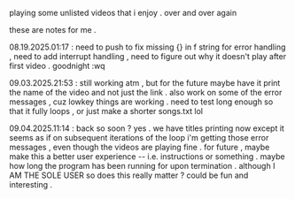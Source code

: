 playing some unlisted videos that i enjoy . over and over again


these are notes for me .

08.19.2025.01:17 : need to push to fix missing {} in f string for error handling , need to add interrupt handling , need to figure out why it doesn't play after first video . goodnight :wq

09.03.2025.21:53 : still working atm , but for the future maybe have it print the name of the video and not just the link . also work on some of the error messages , cuz lowkey things are working . need to test long enough so that it fully loops , or just make a shorter songs.txt lol

09.04.2025.11:14 : back so soon ? yes . we have titles printing now except it seems as if on subsequent iterations of the loop i'm getting those error messages , even though the videos are playing fine . for future , maybe make this a better user experience -- i.e. instructions or something . maybe how long the program has been running for upon termination . although I AM THE SOLE USER so does this really matter ? could be fun and interesting .
